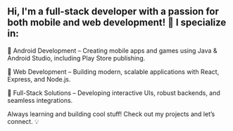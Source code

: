## Hi, I'm a full-stack developer with a passion for both mobile and web development! 🚀 I specialize in:

🔹 Android Development – Creating mobile apps and games using Java & Android Studio, including Play Store publishing.

🔹 Web Development – Building modern, scalable applications with React, Express, and Node.js.

🔹 Full-Stack Solutions – Developing interactive UIs, robust backends, and seamless integrations.

Always learning and building cool stuff! Check out my projects and let’s connect. 💡

